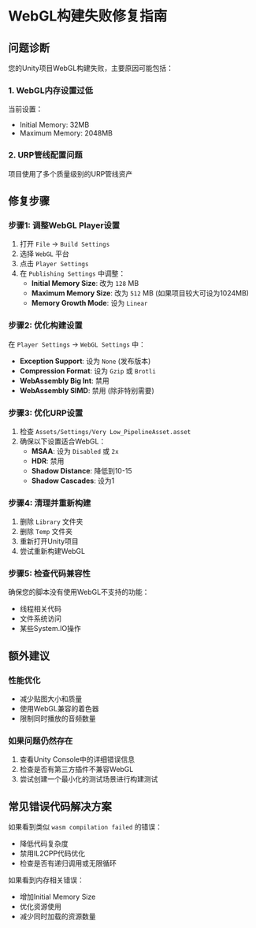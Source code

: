 # WebGL构建失败修复指南

## 问题诊断
您的Unity项目WebGL构建失败，主要原因可能包括：

### 1. WebGL内存设置过低
当前设置：
- Initial Memory: 32MB
- Maximum Memory: 2048MB

### 2. URP管线配置问题
项目使用了多个质量级别的URP管线资产

## 修复步骤

### 步骤1: 调整WebGL Player设置
1. 打开 `File` → `Build Settings`
2. 选择 `WebGL` 平台
3. 点击 `Player Settings`
4. 在 `Publishing Settings` 中调整：
   - **Initial Memory Size**: 改为 `128` MB
   - **Maximum Memory Size**: 改为 `512` MB (如果项目较大可设为1024MB)
   - **Memory Growth Mode**: 设为 `Linear`

### 步骤2: 优化构建设置
在 `Player Settings` → `WebGL Settings` 中：
- **Exception Support**: 设为 `None` (发布版本)
- **Compression Format**: 设为 `Gzip` 或 `Brotli`
- **WebAssembly Big Int**: 禁用
- **WebAssembly SIMD**: 禁用 (除非特别需要)

### 步骤3: 优化URP设置
1. 检查 `Assets/Settings/Very Low_PipelineAsset.asset`
2. 确保以下设置适合WebGL：
   - **MSAA**: 设为 `Disabled` 或 `2x`
   - **HDR**: 禁用
   - **Shadow Distance**: 降低到10-15
   - **Shadow Cascades**: 设为1

### 步骤4: 清理并重新构建
1. 删除 `Library` 文件夹
2. 删除 `Temp` 文件夹  
3. 重新打开Unity项目
4. 尝试重新构建WebGL

### 步骤5: 检查代码兼容性
确保您的脚本没有使用WebGL不支持的功能：
- 线程相关代码
- 文件系统访问
- 某些System.IO操作

## 额外建议

### 性能优化
- 减少贴图大小和质量
- 使用WebGL兼容的着色器
- 限制同时播放的音频数量

### 如果问题仍然存在
1. 查看Unity Console中的详细错误信息
2. 检查是否有第三方插件不兼容WebGL
3. 尝试创建一个最小化的测试场景进行构建测试

## 常见错误代码解决方案

如果看到类似 `wasm compilation failed` 的错误：
- 降低代码复杂度
- 禁用IL2CPP代码优化
- 检查是否有递归调用或无限循环

如果看到内存相关错误：
- 增加Initial Memory Size
- 优化资源使用
- 减少同时加载的资源数量 